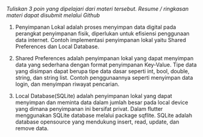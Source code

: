 *Tuliskan 3 poin yang dipelajari dari materi tersebut. Resume / ringkasan materi dapat disubmit melalui Github*

1. Penyimpanan Lokal
adalah proses menyimpan data digital pada perangkat penyimpanan fisik, diperlukan untuk efisiensi penggunaan data internet. Contoh implementasi penyimpanan lokal yaitu Shared Preferences dan Local Database.

2. Shared Preferences
adalah penyimpanan lokal yang dapat menyimpan data yang sederhana dengan format penyimpanan Key-Value. Tipe data yang disimpan dapat berupa tipe data dasar seperti int, bool, double, string, dan string list. Contoh penggunaannya seperti menyimpan data login, dan menyimpan riwayat pencarian.

3. Local Database(SQLite)
adalah penyimpanan lokal yang dapat menyimpan dan meminta data dalam jumlah besar pada local device yang dimana penyimpanan ini bersifat privat. Dalam flutter menggunakan SQLite database melalui package sqflite. SQLite adalah database opensource yang mendukung insert, read, update, dan remove data.
